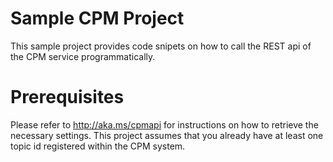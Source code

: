 ﻿# Sample CPM Project
This sample project provides code snipets on how to call the REST api of the CPM service programmatically. 

# Prerequisites 
Please refer to http://aka.ms/cpmapi for instructions on how to retrieve the necessary settings. This project assumes that you already have at least one topic id registered within the CPM system.
